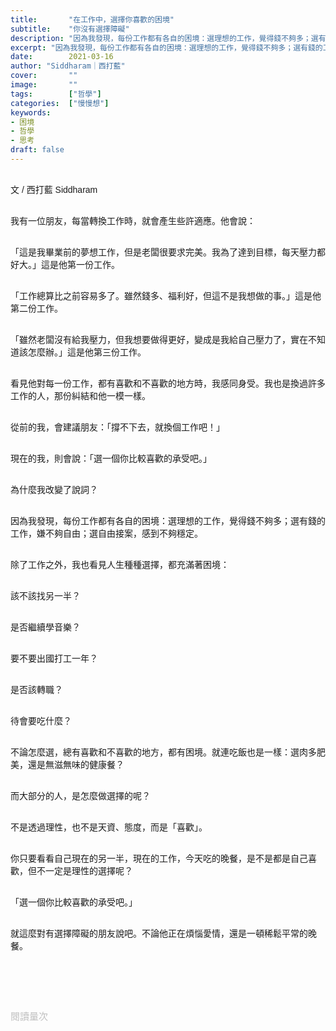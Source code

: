 ```yaml
---
title:       "在工作中，選擇你喜歡的困境"
subtitle:    "你沒有選擇障礙"
description: "因為我發現，每份工作都有各自的困境：選理想的工作，覺得錢不夠多；選有錢的工作，嫌不夠自由；選自由接案，感到不夠穩定..."
excerpt: "因為我發現，每份工作都有各自的困境：選理想的工作，覺得錢不夠多；選有錢的工作，嫌不夠自由；選自由接案，感到不夠穩定..."
date:        2021-03-16
author: "Siddharam｜西打藍"
cover:       ""
image:       ""
tags:        ["哲學"]
categories:  ["慢慢想"]
keywords:
- 困境
- 哲學
- 思考
draft: false
---
```


<article style="font-family: 'Noto Sans TC', '微軟正黑體', sans-serif; font-weight: 300;">

<br>文 / 西打藍 Siddharam<br><br>

我有一位朋友，每當轉換工作時，就會產生些許適應。他會說：<br><br>

「這是我畢業前的夢想工作，但是老闆很要求完美。我為了達到目標，每天壓力都好大。」這是他第一份工作。<br><br>

「工作總算比之前容易多了。雖然錢多、福利好，但這不是我想做的事。」這是他第二份工作。<br><br>

「雖然老闆沒有給我壓力，但我想要做得更好，變成是我給自己壓力了，實在不知道該怎麼辦。」這是他第三份工作。<br><br>

看見他對每一份工作，都有喜歡和不喜歡的地方時，我感同身受。我也是換過許多工作的人，那份糾結和他一模一樣。<br><br>

從前的我，會建議朋友：「撐不下去，就換個工作吧！」<br><br>

現在的我，則會說：「選一個你比較喜歡的承受吧。」<br><br>

為什麼我改變了說詞？<br><br>

因為我發現，每份工作都有各自的困境：選理想的工作，覺得錢不夠多；選有錢的工作，嫌不夠自由；選自由接案，感到不夠穩定。<br><br>

除了工作之外，我也看見人生種種選擇，都充滿著困境：<br><br>

該不該找另一半？<br><br>

是否繼續學音樂？<br><br>

要不要出國打工一年？<br><br>

是否該轉職？<br><br>

待會要吃什麼？<br><br>

不論怎麼選，總有喜歡和不喜歡的地方，都有困境。就連吃飯也是一樣：選肉多肥美，還是無滋無味的健康餐？<br><br>

而大部分的人，是怎麼做選擇的呢？<br><br>

不是透過理性，也不是天資、態度，而是「喜歡」。<br><br>

你只要看看自己現在的另一半，現在的工作，今天吃的晚餐，是不是都是自己喜歡，但不一定是理性的選擇呢？<br><br>

「選一個你比較喜歡的承受吧。」<br><br>

就這麼對有選擇障礙的朋友說吧。不論他正在煩惱愛情，還是一頓稀鬆平常的晚餐。<br><br>


<br><br><br>

</article>

<div style="color: #bfbfbf; font-size: 15px;" id="busuanzi_container_page_pv">
  閱讀量<span id="busuanzi_value_page_pv"></span>次
</div>

<script src="../../js/post.js"></script>




